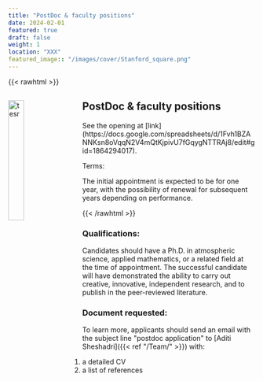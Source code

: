 ```yaml
---
title: "PostDoc & faculty positions"
date: 2024-02-01
featured: true
draft: false
weight: 1
location: "XXX"
featured_image:: "/images/cover/Stanford_square.png"
---
```

{{< rawhtml >}}
<div>
<img src="/Jobs/images/Stanford_square.png" alt="tesr" style="float:left;width:25%;height:25%;padding:0 25px 0 0;">
<h2> PostDoc & faculty positions </h2>                                           
<!-- ![logo](/images/cover/Goethe_square.png) -->
<!-- <a href="/pdfs/PhD_Ulrich.pdf">PDF Here</a> -->

<p> See the opening at [link](https://docs.google.com/spreadsheets/d/1Fvh1BZANNKsn8oVqqN2V4mQtKjpivU7fGqygNTTRAj8/edit#gid=1864294017). 
<p>
Terms: <p>
The initial appointment is expected to be for one year, with the possibility of renewal for subsequent years depending on performance.
</p>
</div>
{{< /rawhtml >}}
<!--more-->


### Qualifications:
Candidates should have a Ph.D. in atmospheric science, applied mathematics, or a related field at the time of appointment. The successful candidate will have demonstrated the ability to carry out creative, innovative, independent research, and to publish in the peer-reviewed literature.

### Document requested:
To learn more, applicants should send an email with the subject line "postdoc application" to [Aditi Sheshadri]({{< ref "/Team/" >}}) with:
1. a detailed CV
2. a list of references
